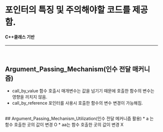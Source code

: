# 포인터의 특징 및 주의해야할 코드를 제공함.
#### C++클래스 기반 <br>
-------------------
<br>

## Argument_Passing_Mechanism(인수 전달 매커니즘)
  * call_by_value 함수 호출시 매개변수는 값을 넘기기 때문에 호출한 함수의 변수는 영향을 끼치지 않음.
  * call_by_reference 포인터를 사용시 호출한 함수의 변수 변경이 가능해짐.
<br>
## Argument_Passing_Mechanism_Utilization(인수 전달 메커니즘 활용)
 * a 는 함수 호출한 곳의 값이 변경 O
 * aa는 함수 호출한 곳의 값이 변경 X
